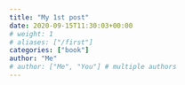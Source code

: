 ```yaml
---
title: "My 1st post"
date: 2020-09-15T11:30:03+00:00
# weight: 1
# aliases: ["/first"]
categories: ["book"]
author: "Me"
# author: ["Me", "You"] # multiple authors
---
```


